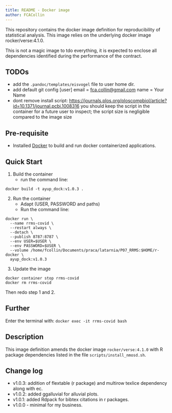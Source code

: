 ```yaml
---
title: README - Docker image
author: FCACollin
---
```


This repository contains the docker image definition for reproducibility
of statistical analysis.
This image relies on the underlying docker image rocker/verse:4.1.0.

This is not a magic image to tdo everything, it is expected to enclose all
dependencies identified during the performance of the contract.

## TODOs

- add the `.pandoc/templates/eisvogel` file to user home dir.
- add default git config
[user]
	email = fca.collin@gmail.com
	name = Your Name
- dont remove install script:
  https://journals.plos.org/ploscompbiol/article?id=10.1371/journal.pcbi.1008316
you should keep the script in the container for a future user to inspect; the script size is negligible compared to the image size

## Pre-requisite

- Installed [Docker](https://docs.docker.com/>)
  to build and run docker containerized applications.

## Quick Start

1. Build the container
    - run the command line:

```
docker build -t ayup_dock:v1.0.3 .
```

2. Run the container
    - Adapt (USER, PASSWORD and paths)
    - Run the command line:

```
docker run \
  --name rrms-covid \
  --restart always \
  --detach \
  --publish 8787:8787 \
  --env USER=$USER \
  --env PASSWORD=$USER \
  --volume /home/fcollin/Documents/praca/latarnia/P07_RRMS:$HOME/r-docker \
  ayup_dock:v1.0.3
```

3. Update the image

```
docker container stop rrms-covid
docker rm rrms-covid
```

Then redo step 1 and 2.

## Further

Enter the terminal with: `docker exec -it rrms-covid bash`


## Description

This image definition amends the docker image `rocker/verse:4.1.0` with
R package dependencies listed in the file `scripts/install_nmosd.sh`.

## Change log

- v1.0.3: addition of flextable (r package) and multirow texlice dependency
  along with ec.
- v1.0.2: added ggalluvial for alluvial plots.
- v1.0.1: added Rdpack for bibtex citations in r packages.
- v1.0.0 - minimal for my business.
